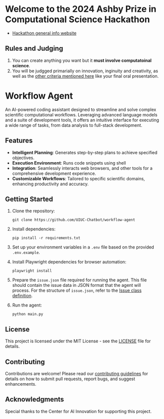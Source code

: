 # Welcome to the 2024 Ashby Prize in Computational Science Hackathon
* [Hackathon general info website](https://ai.ncsa.illinois.edu/news-events/2024/03/2024-ashby-prize-in-computational-science-hackathon/)

## Rules and Judging
1. You can create anything you want but it **must involve computatoinal science**.
2. You will be judgged primarially on innovation, inginuity and creativity, as well as the [other criteria mentioned here](https://ai.ncsa.illinois.edu/news-events/2024/03/2024-ashby-prize-in-computational-science-hackathon/) like your final oral presentation.

# Workflow Agent
An AI-powered coding assistant designed to streamline and solve complex scientific computational workflows. Leveraging advanced language models and a suite of development tools, it offers an intuitive interface for executing a wide range of tasks, from data analysis to full-stack development.

## Features
- **Intelligent Planning**: Generates step-by-step plans to achieve specified objectives.
- **Execution Environment**: Runs code snippets using shell
- **Integration**: Seamlessly interacts web browsers, and other tools for a comprehensive development experience.
- **Customizable Workflows**: Tailored to specific scientific domains, enhancing productivity and accuracy.

## Getting Started
1. Clone the repository:
   ```
   git clone https://github.com/UIUC-Chatbot/workflow-agent
   ```

2. Install dependencies:
   ```
   pip install -r requirements.txt
   ```

3. Set up your environment variables in a `.env` file based on the provided `.env.example`.

4. Install Playwright dependencies for browser automation:
   ```
   playwright install
   ```

5. Prepare the `issue.json` file required for running the agent. This file should contain the issue data in JSON format that the agent will process. For the structure of `issue.json`, refer to the [Issue class definition](type/issue.py).

6. Run the agent:
   ```
   python main.py
   ```

## License
This project is licensed under the MIT License - see the [LICENSE](LICENSE) file for details.

## Contributing
Contributions are welcome! Please read our [contributing guidelines](CONTRIBUTING.md) for details on how to submit pull requests, report bugs, and suggest enhancements.

## Acknowledgments
Special thanks to the Center for AI Innovation for supporting this project.
